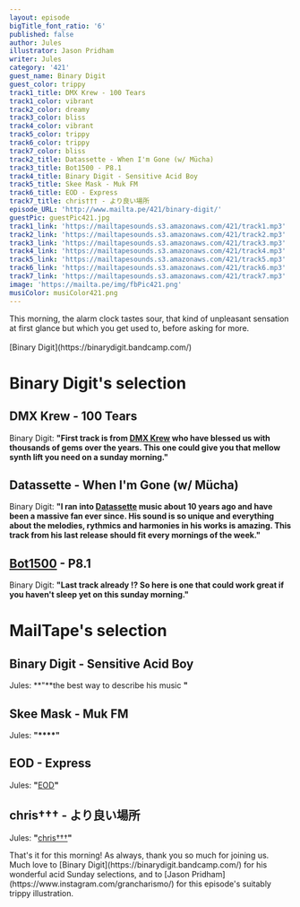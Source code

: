 ```yaml
---
layout: episode
bigTitle_font_ratio: '6'
published: false
author: Jules
illustrator: Jason Pridham
writer: Jules
category: '421'
guest_name: Binary Digit
guest_color: trippy
track1_title: DMX Krew - 100 Tears
track1_color: vibrant
track2_color: dreamy
track3_color: bliss
track4_color: vibrant
track5_color: trippy
track6_color: trippy
track7_color: bliss
track2_title: Datassette - When I'm Gone (w/ Mücha)
track3_title: Bot1500 - P8.1
track4_title: Binary Digit - Sensitive Acid Boy
track5_title: Skee Mask - Muk FM
track6_title: EOD - Express
track7_title: chris††† - より良い場所
episode_URL: 'http://www.mailta.pe/421/binary-digit/'
guestPic: guestPic421.jpg
track1_link: 'https://mailtapesounds.s3.amazonaws.com/421/track1.mp3'
track2_link: 'https://mailtapesounds.s3.amazonaws.com/421/track2.mp3'
track3_link: 'https://mailtapesounds.s3.amazonaws.com/421/track3.mp3'
track4_link: 'https://mailtapesounds.s3.amazonaws.com/421/track4.mp3'
track5_link: 'https://mailtapesounds.s3.amazonaws.com/421/track5.mp3'
track6_link: 'https://mailtapesounds.s3.amazonaws.com/421/track6.mp3'
track7_link: 'https://mailtapesounds.s3.amazonaws.com/421/track7.mp3'
image: 'https://mailta.pe/img/fbPic421.png'
musiColor: musiColor421.png
---
```

<p id="introduction"> This morning, the alarm clock tastes sour, that kind of unpleasant sensation at first glance but which you get used to, before asking for more.  
<br><br>
[Binary Digit](https://binarydigit.bandcamp.com/)
</p>


# Binary Digit's selection

## DMX Krew - 100 Tears
Binary Digit: **"**First track is from [DMX Krew](https://dmxkrew.bandcamp.com/) who have blessed us with thousands of gems over the years. This one could give you that mellow synth lift you need on a sunday morning.**"**

## Datassette - When I'm Gone (w/ Mücha)
Binary Digit: **"**I ran into [Datassette](https://datassette.bandcamp.com/) music about 10 years ago and have been a massive fan ever since. His sound is so unique and everything about the melodies, rythmics and harmonies in his works is amazing. This track from his last release should fit every mornings of the week.**"**

## [Bot1500](https://bot1500.bandcamp.com/) - P8.1
Binary Digit: **"**Last track already !? So here is one that could work great if you haven't sleep yet on this sunday morning.**"**


# MailTape's selection

## Binary Digit - Sensitive Acid Boy
Jules: **"**the best way to describe his music **"**

## Skee Mask - Muk FM
Jules: **"****"**

## EOD - Express
Jules: **"**[EOD](https://eodtracks.bandcamp.com/)**"**

## chris††† - より良い場所
Jules: **"**[chris†††](https://christtt.bandcamp.com/)**"**


<p id="outroduction">That's it for this morning! As always, thank you so much for joining us. Much love to [Binary Digit](https://binarydigit.bandcamp.com/) for his wonderful acid Sunday selections, and to [Jason Pridham](https://www.instagram.com/grancharismo/) for this episode's suitably trippy illustration.</p>
